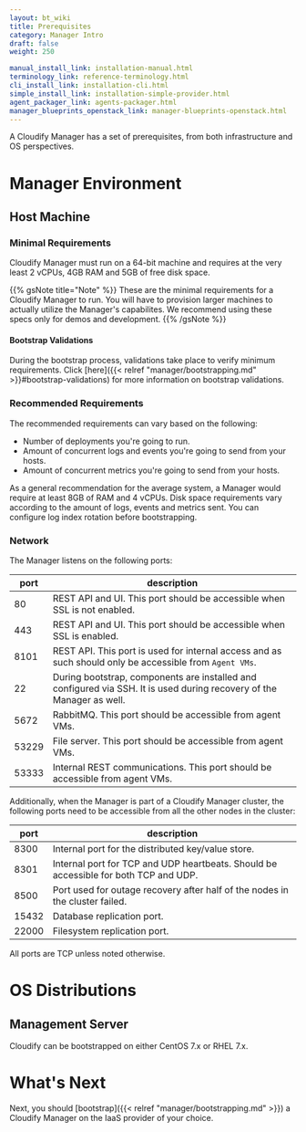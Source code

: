 ```yaml
---
layout: bt_wiki
title: Prerequisites
category: Manager Intro
draft: false
weight: 250

manual_install_link: installation-manual.html
terminology_link: reference-terminology.html
cli_install_link: installation-cli.html
simple_install_link: installation-simple-provider.html
agent_packager_link: agents-packager.html
manager_blueprints_openstack_link: manager-blueprints-openstack.html
---
```


A Cloudify Manager has a set of prerequisites, from both infrastructure and OS perspectives.


# Manager Environment

## Host Machine

### Minimal Requirements

Cloudify Manager must run on a 64-bit machine and requires at the very least 2 vCPUs, 4GB RAM and 5GB of free disk space.

{{% gsNote title="Note" %}}
These are the minimal requirements for a Cloudify Manager to run. You will have to provision larger machines to actually utilize the Manager's capabilites.
We recommend using these specs only for demos and development.
{{% /gsNote %}}

#### Bootstrap Validations

During the bootstrap process, validations take place to verify minimum requirements. Click [here]({{< relref "manager/bootstrapping.md" >}}#bootstrap-validations) for more information on bootstrap validations.

### Recommended Requirements

The recommended requirements can vary based on the following:

* Number of deployments you're going to run.
* Amount of concurrent logs and events you're going to send from your hosts.
* Amount of concurrent metrics you're going to send from your hosts.

As a general recommendation for the average system, a Manager would require at least 8GB of RAM and 4 vCPUs. Disk space requirements vary according to the amount of logs, events and metrics sent. You can configure log index rotation before bootstrapping.


### Network

The Manager listens on the following ports:

 port   | description
--------|--------------
 80     | REST API and UI. This port should be accessible when SSL is not enabled.
 443    | REST API and UI. This port should be accessible when SSL is enabled.
 8101   | REST API. This port is used for internal access and as such should only be accessible from `Agent VMs`.
 22     | During bootstrap, components are installed and configured via SSH. It is used during recovery of the Manager as well.
 5672   | RabbitMQ. This port should be accessible from agent VMs.
 53229  | File server. This port should be accessible from agent VMs.
 53333  | Internal REST communications. This port should be accessible from agent VMs.

 Additionally, when the Manager is part of a Cloudify Manager cluster, the following ports need to be accessible from all the other nodes in the cluster:

 port   | description
 -------|--------------
 8300   | Internal port for the distributed key/value store.
 8301   | Internal port for TCP and UDP heartbeats. Should be accessible for both TCP and UDP.
 8500   | Port used for outage recovery after half of the nodes in the cluster failed.
 15432  | Database replication port.
 22000  | Filesystem replication port.

All ports are TCP unless noted otherwise.


# OS Distributions

## Management Server

Cloudify can be bootstrapped on either CentOS 7.x or RHEL 7.x.

# What's Next

Next, you should [bootstrap]({{< relref "manager/bootstrapping.md" >}}) a Cloudify Manager on the IaaS provider of your choice.
